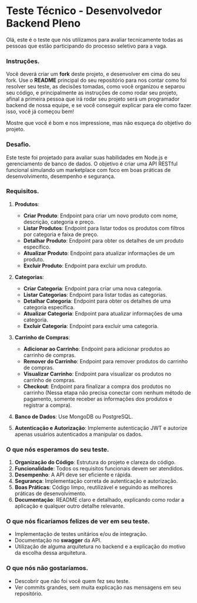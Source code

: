 # Teste Técnico - Desenvolvedor Backend Pleno

Olá, este é o teste que nós utilizamos para avaliar tecnicamente todas as pessoas que estão participando do processo seletivo para a vaga.

### Instruções.
Você deverá criar um **fork** deste projeto, e desenvolver em cima do seu fork. Use o **README** principal do seu repositório para nos contar como foi resolver seu teste, as decisões tomadas, como você organizou e separou seu código, e principalmente as instruções de como rodar seu projeto, afinal a primeira pessoa que irá rodar seu projeto será um programador backend de nossa equipe, e se você conseguir explicar para ele como fazer isso, você já começou bem!

Mostre que você é bom e nos impressione, mas não esqueça do objetivo do projeto.

### Desafio.
Este teste foi projetado para avaliar suas habilidades em Node.js e gerenciamento de banco de dados. O objetivo é criar uma API RESTful funcional simulando um marketplace com foco em boas práticas de desenvolvimento, desempenho e segurança.

### Requisitos.
1. **Produtos**:
   - **Criar Produto**: Endpoint para criar um novo produto com nome, descrição, categoria e preço.
   - **Listar Produtos**: Endpoint para listar todos os produtos com filtros por categoria e faixa de preço.
   - **Detalhar Produto**: Endpoint para obter os detalhes de um produto específico.
   - **Atualizar Produto**: Endpoint para atualizar informações de um produto.
   - **Excluir Produto**: Endpoint para excluir um produto.

2. **Categorias**:
   - **Criar Categoria**: Endpoint para criar uma nova categoria.
   - **Listar Categorias**: Endpoint para listar todas as categorias.
   - **Detalhar Categoria**: Endpoint para obter os detalhes de uma categoria específica.
   - **Atualizar Categoria**: Endpoint para atualizar informações de uma categoria.
   - **Excluir Categoria**: Endpoint para excluir uma categoria.

3. **Carrinho de Compras**:
   - **Adicionar ao Carrinho**: Endpoint para adicionar produtos ao carrinho de compras.
   - **Remover do Carrinho**: Endpoint para remover produtos do carrinho de compras.
   - **Visualizar Carrinho**: Endpoint para visualizar os produtos no carrinho de compras.
   - **Checkout**: Endpoint para finalizar a compra dos produtos no carrinho (Nessa etapa não precisa conectar com nenhum método de pagamento, somente receber as informações dos produtos e registrar a compra).

4. **Banco de Dados**: Use MongoDB ou PostgreSQL.
5. **Autenticação e Autorização**: Implemente autenticação JWT e autorize apenas usuários autenticados a manipular os dados.

### O que nós esperamos do seu teste.
1. **Organização do Código**: Estrutura do projeto e clareza do código.
2. **Funcionalidade**: Todos os requisitos funcionais devem ser atendidos.
3. **Desempenho**: A API deve ser eficiente e rápida.
4. **Segurança**: Implementação correta de autenticação e autorização.
5. **Boas Práticas**: Código limpo, reutilizável e seguindo as melhores práticas de desenvolvimento.
6. **Documentação**: README claro e detalhado, explicando como rodar a aplicação e qualquer outro detalhe relevante.

### O que nós ficaríamos felizes de ver em seu teste.
- Implementação de testes unitários e/ou de integração.
- Documentação no **swagger** da API.
- Utilização de alguma arquitetura no backend e a explicação do motivo da escolha dessa arquitetura.

### O que nós não gostaríamos.
- Descobrir que não foi você quem fez seu teste.
- Ver commits grandes, sem muita explicação nas mensagens em seu repositório.